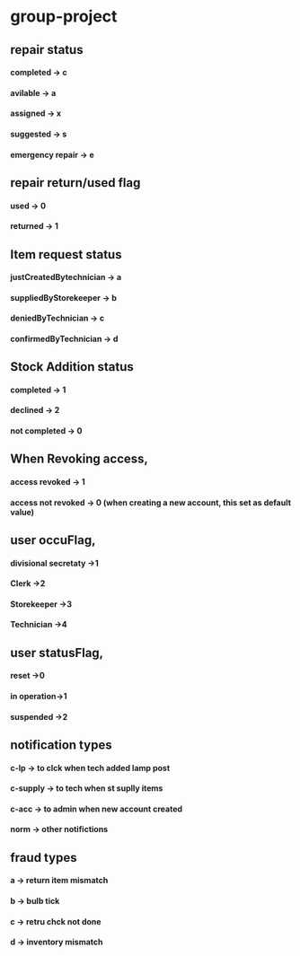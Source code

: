 # group-project
## repair status
#### completed -> c
#### avilable -> a
#### assigned -> x
#### suggested -> s
#### emergency repair -> e



## repair return/used flag
####  used -> 0
####  returned -> 1


## Item request status
#### justCreatedBytechnician -> a
#### suppliedByStorekeeper -> b
#### deniedByTechnician -> c
#### confirmedByTechnician -> d

## Stock Addition status
#### completed -> 1
#### declined -> 2
#### not completed -> 0


## When Revoking access, 
#### access revoked -> 1
#### access not revoked -> 0  (when creating a new account, this set as default value)

## user occuFlag,
#### divisional secretaty ->1
#### Clerk ->2
#### Storekeeper ->3
#### Technician ->4



## user statusFlag,
#### reset ->0
#### in operation->1
#### suspended ->2



## notification types
#### c-lp  -> to clck when tech added lamp post
#### c-supply  ->  to tech when st suplly items
#### c-acc  ->  to admin when new account created
#### norm  -> other notifictions




## fraud types
#### a  -> return item mismatch
#### b  ->  bulb tick
#### c  -> retru chck not done
#### d  -> inventory mismatch


